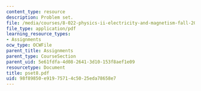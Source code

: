 ```yaml
---
content_type: resource
description: Problem set.
file: /media/courses/8-022-physics-ii-electricity-and-magnetism-fall-2006/98f89850e91975714c5025eda78658e7_pset8.pdf
file_type: application/pdf
learning_resource_types:
- Assignments
ocw_type: OCWFile
parent_title: Assignments
parent_type: CourseSection
parent_uid: 5e61fdfa-4d08-2641-3d10-153f8aef1e09
resourcetype: Document
title: pset8.pdf
uid: 98f89850-e919-7571-4c50-25eda78658e7
---
```

